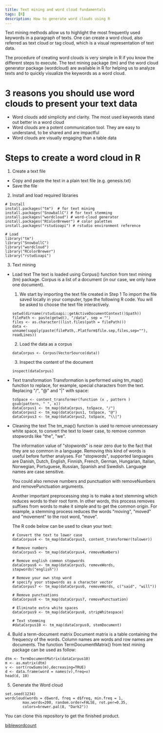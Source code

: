 ```yaml
---
title: Text mining and word cloud fundamentals
tags: [R]
description: How to generate word clouds using R
---
```


Text mining methods allow us to highlight the most frequently used keywords in a paragraph of texts. One can create a word cloud, also referred as text cloud or tag cloud, which is a visual representation of text data.

The procedure of creating word clouds is very simple in R if you know the different steps to execute. The text mining package (tm) and the word cloud generator package (wordcloud) are available in R for helping us to analyze texts and to quickly visualize the keywords as a word cloud.

# 3 reasons you should use word clouds to present your text data
- Word clouds add simplicity and clarity. The most used keywords stand out better in a word cloud
- Word clouds are a potent communication tool. They are easy to understand, to be shared and are impactful
- Word clouds are visually engaging than a table data

# Steps to create a word cloud in R
1. Create a text file
  - Copy and paste the text in a plain text file (e.g. genesis.txt)
  - Save the file
2. Install and load required libraries

```
# Install
install.packages("tm")  # for text mining
install.packages("SnowballC") # for text stemming
install.packages("wordcloud") # word-cloud generator
install.packages("RColorBrewer") # color palettes
install.packages("rstudioapi") # rstudio environment reference

# Load
library("tm")
library("SnowballC")
library("wordcloud")
library("RColorBrewer")
library("rstudioapi")
```

3. Text mining
  - Load text
    The text is loaded using Corpus() function from text mining (tm) package. Corpus is a list of a document (in our case, we only have one document).
    1. We start by importing the text file created in Step 1
      To import the file saved locally in your computer, type the following R code. You will be asked to choose the text file interactively.
      ```
      setwd(dirname(rstudioapi::getActiveDocumentContext()$path))
      filePath <- paste(getwd(), "/data", sep = "")
      files <- as.character((list.files(path = filePath)))
      data <- unname(sapply(paste(filePath,.Platform$file.sep,files,sep=""), readLines))
      ```

    2. Load the data as a corpus
      ```
      dataCorpus <- Corpus(VectorSource(data))
      ```

    3. Inspect the content of the document
      ```
      inspect(dataCorpus)
      ```

  - Text transformation
    Transformation is performed using tm_map() function to replace, for example, special characters from the text. Replacing "/", "@" and "|" with space:
    ```
    toSpace <- content_transformer(function (x , pattern ) gsub(pattern, " ", x))
    dataCorpus1 <- tm_map(dataCorpus, toSpace, "/")
    dataCorpus2 <- tm_map(dataCorpus1, toSpace, "@")
    dataCorpus3 <- tm_map(dataCorpus2, toSpace, "\\|")
    ```
  - Cleaning the text
    The tm_map() function is used to remove unnecessary white space, to convert the text to lower case, to remove common stopwords like "the", "we".

    The information value of "stopwords" is near zero due to the fact that they are so common in a language. Removing this kind of words is useful before further analyses. For "stopwords", supported languages are Danish, Dutch, English, Finnish, French, German, Hungarian, Italian, Norwegian, Portuguese, Russian, Spanish and Swedish. Language names are case sensitive.

    You could also remove numbers and punctuation with removeNumbers and removePunctuation arguments.

    Another important preprocessing step is to make a text stemming which reduces words to their root form. In other words, this process removes suffixes from words to make it simple and to get the common origin. For example, a stemming process reduces the words "moving", "moved" and "movement" to the root word, "move".

    The R code below can be used to clean your text:

    ```
    # Convert the text to lower case
    dataCorpus4 <- tm_map(dataCorpus3, content_transformer(tolower))

    # Remove numbers
    dataCorpus5 <- tm_map(dataCorpus4, removeNumbers)

    # Remove english common stopwords
    dataCorpus6 <- tm_map(dataCorpus5, removeWords, stopwords("english"))

    # Remove your own stop word
    # specify your stopwords as a character vector
    dataCorpus7 <- tm_map(dataCorpus6, removeWords, c("said", "will"))

    # Remove punctuations
    dataCorpus8 <- tm_map(dataCorpus7, removePunctuation)

    # Eliminate extra white spaces
    dataCorpus9 <- tm_map(dataCorpus8, stripWhitespace)

    # Text stemming
    #dataCorpus10 <- tm_map(dataCorpus9, stemDocument)
    ```

4. Build a term-document matrix
  Document matrix is a table containing the frequency of the words. Column names are words and row names are documents. The function TermDocumentMatrix() from text mining package can be used as follow:

  ```
  dtm <- TermDocumentMatrix(dataCorpus10)
  m <- as.matrix(dtm)
  v <- sort(rowSums(m),decreasing=TRUE)
  d <- data.frame(word = names(v),freq=v)
  head(d, 10)
  ```

5. Generate the Word cloud

  ```
  set.seed(1234)
  wordcloud(words = d$word, freq = d$freq, min.freq = 1,
          max.words=200, random.order=FALSE, rot.per=0.35,
          colors=brewer.pal(8, "Dark2"))
  ```

You can clone this repository to get the finished product.

[biblewordcount](https://github.com/esonpaguia/biblewordcloud)
